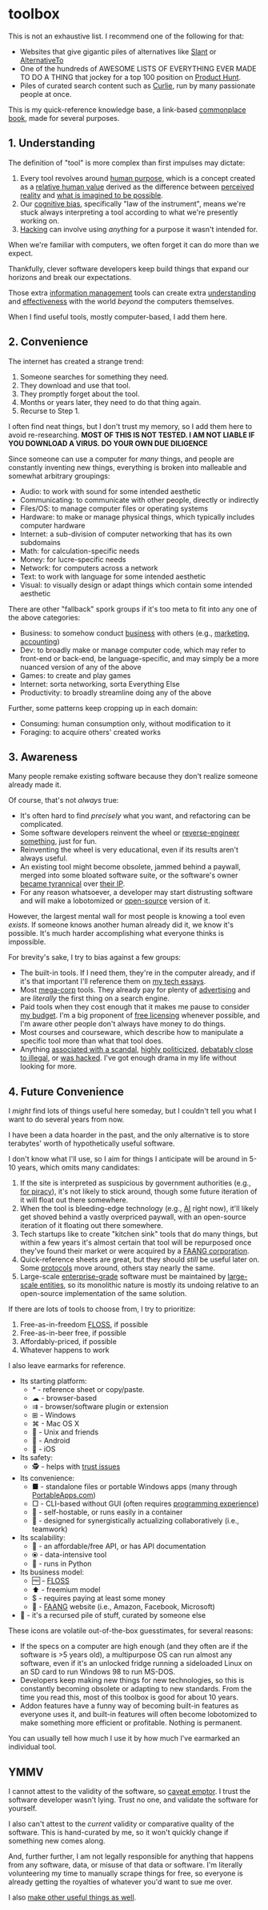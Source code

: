 # toolbox

This is not an exhaustive list. I recommend one of the following for that:

- Websites that give gigantic piles of alternatives like [Slant](https://www.slant.co/) or [AlternativeTo](https://alternativeto.net/)
- One of the hundreds of AWESOME LISTS OF EVERYTHING EVER MADE TO DO A THING that jockey for a top 100 position on [Product Hunt](https://www.producthunt.com/).
- Piles of curated search content such as [Curlie](https://curlie.org/), run by many passionate people at once.

This is my quick-reference knowledge base, a link-based [commonplace book](https://en.wikipedia.org/wiki/Commonplace_book), made for several purposes.

## 1. Understanding

The definition of "tool" is more complex than first impulses may dictate:

1. Every tool revolves around [human purpose](https://gainedin.site/purpose/), which is a concept created as a [relative human value](https://gainedin.site/values/) derived as the difference between [perceived reality](https://gainedin.site/reality/) and [what is imagined to be possible](https://gainedin.site/imagination/).
2. Our [cognitive bias](https://gainedin.site/bias), specifically "law of the instrument", means we're stuck always interpreting a tool according to what we're presently working on.
3. [Hacking](https://trendless.tech/hacking) can involve using _anything_ for a purpose it wasn't intended for.

When we're familiar with computers, we often forget it can do more than we expect.

Thankfully, clever software developers keep build things that expand our horizons and break our expectations.

Those extra [information management](https://notageni.us/information/) tools can create extra [understanding](https://gainedin.site/understanding/) and [effectiveness](https://gainedin.site/results/) with the world _beyond_ the computers themselves.

When I find useful tools, mostly computer-based, I add them here.

## 2. Convenience

The internet has created a strange trend:

1. Someone searches for something they need.
2. They download and use that tool.
3. They promptly forget about the tool.
4. Months or years later, they need to do that thing again.
5. Recurse to Step 1.

I often find neat things, but I don't trust my memory, so I add them here to avoid re-researching. **MOST OF THIS IS NOT TESTED. I AM NOT LIABLE IF YOU DOWNLOAD A VIRUS. DO YOUR OWN DUE DILIGENCE**

Since someone can use a computer for _many_ things, and people are constantly inventing new things, everything is broken into malleable and somewhat arbitrary groupings:

- Audio: to work with sound for some intended aesthetic
- Communicating: to communicate with other people, directly or indirectly
- Files/OS: to manage computer files or operating systems
- Hardware: to make or manage physical things, which typically includes computer hardware
- Internet: a sub-division of computer networking that has its own subdomains
- Math: for calculation-specific needs
- Money: for lucre-specific needs
- Network: for computers across a network
- Text: to work with language for some intended aesthetic
- Visual: to visually design or adapt things which contain some intended aesthetic

There are other "fallback" spork groups if it's too meta to fit into any one of the above categories:

- Business: to somehow conduct [business](https://notageni.us/business/) with others (e.g., [marketing](https://notageni.us/marketing/), [accounting](https://notageni.us/accounting/))
- Dev: to broadly make or manage computer code, which may refer to front-end or back-end, be language-specific, and may simply be a more nuanced version of any of the above
- Games: to create and play games
- Internet: sorta networking, sorta Everything Else
- Productivity: to broadly streamline doing any of the above

Further, some patterns keep cropping up in each domain:

- Consuming: human consumption only, without modification to it
- Foraging: to acquire others' created works

## 3. Awareness

Many people remake existing software because they don't realize someone already made it.

Of course, that's not _always_ true:

- It's often hard to find _precisely_ what you want, and refactoring can be complicated.
- Some software developers reinvent the wheel or [reverse-engineer something](https://trendless.tech/hacking), just for fun.
- Reinventing the wheel is very educational, even if its results aren't always useful.
- An existing tool might become obsolete, jammed behind a paywall, merged into some bloated software suite, or the software's owner [became tyrannical](https://gainedin.site/bad-systems/) over [their IP](https://notageni.us/ip).
- For any reason whatsoever, a developer may start distrusting software and will make a lobotomized or [open-source](https://trendless.tech/floss/) version of it.

However, the largest mental wall for most people is knowing a tool even _exists_. If someone knows another human already did it, we know it's possible. It's much harder accomplishing what everyone thinks is impossible.

For brevity's sake, I try to bias against a few groups:

- The built-in tools. If I need them, they're in the computer already, and if it's that important I'll reference them on [my tech essays](https://trendless.tech).
- Most [mega-corp](https://gainedin.site/groups-large) tools. They already pay for plenty of [advertising](https://notageni.us/marketing/) and are _literally_ the first thing on a search engine.
- Paid tools when they cost enough that it makes me pause to consider [my budget](https://adequate.life/money-3/). I'm a big proponent of [free licensing](https://trendless.tech/floss/) whenever possible, and I'm aware other people don't always have money to do things.
- Most courses and courseware, which describe how to manipulate a specific tool more than what that tool does.
- Anything [associated with a scandal](https://trendless.tech/faang), [highly politicized](https://gainedin.site/conservative-liberal), [debatably close to illegal](https://notageni.us/legally-safe), or [was hacked](https://trendless.tech/hacking). I've got enough drama in my life without looking for more.

## 4. Future Convenience

I _might_ find lots of things useful here someday, but I couldn't tell you what I want to do several years from now.

I have been a data hoarder in the past, and the only alternative is to store terabytes' worth of hypothetically useful software.

I don't know what I'll use, so I aim for things I anticipate will be around in 5-10 years, which omits many candidates:

1. If the site is interpreted as suspicious by government authorities (e.g., [for piracy](https://trendless.tech/torrent/)), it's not likely to stick around, though some future iteration of it will float out there somewhere.
2. When the tool is bleeding-edge technology (e.g., [AI](https://trendless.tech/ai/) right now), it'll likely get shoved behind a vastly overpriced paywall, with an open-source iteration of it floating out there somewhere.
3. Tech startups like to create "kitchen sink" tools that do many things, but within a few years it's almost certain that tool will be repurposed once they've found their market or were acquired by a [FAANG corporation](https://trendless.tech/faang/).
4. Quick-reference sheets are great, but they should _still_ be useful later on. Some [protocols](https://trendless.tech/protocols/) move around, others stay nearly the same.
5. Large-scale [enterprise-grade](https://trendless.tech/enterprise/) software must be maintained by [large-scale entities](https://gainedin.site/groups-large/), so its monolithic nature is mostly its undoing relative to an open-source implementation of the same solution.

If there are lots of tools to choose from, I try to prioritize:

1. Free-as-in-freedom [FLOSS](https://trendless.tech/floss), if possible
2. Free-as-in-beer free, if possible
3. Affordably-priced, if possible
4. Whatever happens to work

I also leave earmarks for reference.

- Its starting platform:  
    - _*_ - reference sheet or copy/paste.
    - ☁ - browser-based
    - ⇉ - browser/software plugin or extension
    - ⊞ - Windows
    - ⌘ - Mac OS X
    - 🐧 - Unix and friends
    - 🤖 - Android
    - 🍎 - iOS
- Its safety:  
    - 🕵️ - helps with [trust issues](https://gainedin.site/trust/)
- Its convenience:  
    - ■ - standalone files or portable Windows apps (many through [PortableApps.com](https://portableapps.com/))
    - □ - CLI-based without GUI (often requires [programming experience](https://trendless.tech/prog-basics))
    - 💾 - self-hostable, or runs easily in a container
    - 🤝 - designed for synergistically actualizing collaboratively (i.e., teamwork)
- Its scalability:  
    - 🔌 - an affordable/free API, or has API documentation
    - ⦿ - data-intensive tool
    - 🐍 - runs in Python
- Its business model:  
    - 🆓 - [FLOSS](https://trendless.tech/floss/)
    - ⬆️ - freemium model
    - $ - requires paying at least some money
    - 🧛 - [FAANG](https://trendless.tech/faang) website (i.e., Amazon, Facebook, Microsoft)
- 💩 - it's a recursed pile of stuff, curated by someone else

These icons are volatile out-of-the-box guesstimates, for several reasons:

- If the specs on a computer are high enough (and they often are if the software is >5 years old), a multipurpose OS can run almost any software, even if it's an unlocked fridge running a sideloaded Linux on an SD card to run Windows 98 to run MS-DOS.
- Developers keep making new things for new technologies, so this is constantly becoming obsolete or adapting to new standards. From the time you read this, most of this toolbox is good for about 10 years.
- Addon features have a funny way of becoming built-in features as everyone uses it, and built-in features will often become lobotomized to make something more efficient or profitable. Nothing is permanent.

You can usually tell how much I use it by how much I've earmarked an individual tool.

## YMMV

I cannot attest to the validity of the software, so [caveat emptor](https://notageni.us/legal-doctrines). I trust the software developer wasn't lying. Trust no one, and validate the software for yourself.

I also can't attest to the _current_ validity or comparative quality of the software. This is hand-curated by me, so it won't quickly change if something new comes along.

And, further further, I am not legally responsible for anything that happens from any software, data, or misuse of that data or software. I'm literally volunteering my time to manually scrape things for free, so everyone is already getting the royalties of whatever you'd want to sue me over.

I also [make other useful things as well](https://stucky.tech/creations).
